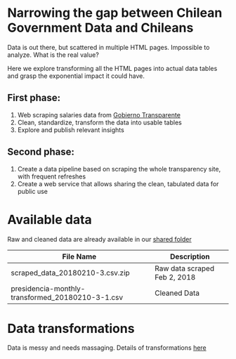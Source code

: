 # Narrowing the gap between Chilean Government Data and Chileans

Data is out there, but scattered in multiple HTML pages. Impossible to analyze. What is the real value?

Here we explore transforming all the HTML pages into actual data tables 
and grasp the exponential impact it could have.

## First phase: 
1. Web scraping salaries data from [Gobierno Transparente](http://www.gobiernotransparentechile.gob.cl/)
2. Clean, standardize, transform the data into usable tables
3. Explore and publish relevant insights

## Second phase:
1. Create a data pipeline based on scraping the whole transparency site, with frequent refreshes
2. Create a web service that allows sharing the clean, tabulated data for public use



# Available data

Raw and cleaned data are already available in our [shared folder](https://bit.ly/2KfiwU9)

File Name | Description
---------|-------------
scraped_data_20180210-3.csv.zip | Raw data scraped Feb 2, 2018
presidencia-monthly-transformed_20180210-3-1.csv | Cleaned Data

# Data transformations

Data is messy and needs massaging. Details of transformations [here](https://github.com/jaime-gacitua/SueldosGovScrape/wiki/Data-Cleanup-and-Transformations)
